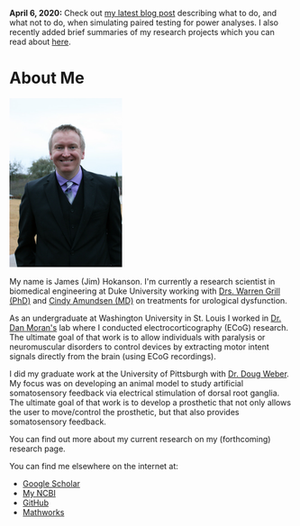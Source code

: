 **April 6, 2020:** Check out [my latest blog post](blog/2020/2020_04_Power_Of_Pairs/) describing what to do, and what not to do, when simulating paired testing for power analyses. I also recently added brief summaries of my research projects which you can read about [here](research/).  

# About Me #

<img src="jim_photo.jpg" alt="Photo of Jim" height="300">

My name is James (Jim) Hokanson. I'm currently a research scientist in biomedical engineering at Duke University working with [Drs. Warren Grill (PhD)](https://bme.duke.edu/faculty/warren-grill) and [Cindy Amundsen (MD)](https://obgyn.duke.edu/about/our-faculty/cindy-louise-amundsen-md) on treatments for urological dysfunction.

As an undergraduate at Washington University in St. Louis I worked in [Dr. Dan Moran's](https://engineering.wustl.edu/Profiles/Pages/Daniel-Moran.aspx) lab where I conducted electrocorticography (ECoG) research. The ultimate goal of that work is to allow individuals with paralysis or neuromuscular disorders to control devices by extracting motor intent signals directly from the brain (using ECoG recordings).

I did my graduate work at the University of Pittsburgh with [Dr. Doug Weber](http://www.rnel.pitt.edu/people/douglas-j-weber-phd). My focus was on developing an animal model to study artificial somatosensory feedback via electrical stimulation of dorsal root ganglia. The ultimate goal of that work is to develop a prosthetic that not only allows the user to move/control the prosthetic, but that also provides somatosensory feedback.

You can find out more about my current research on my (forthcoming) research page.

You can find me elsewhere on the internet at:
- [Google Scholar](https://scholar.google.com/citations?user=g0JsPnwAAAAJ&hl=en&oi=sra)
- [My NCBI](https://www.ncbi.nlm.nih.gov/myncbi/james.hokanson.1/bibliography/public/)
- [GitHub](https://github.com/jimhokanson)
- [Mathworks](https://www.mathworks.com/matlabcentral/profile/authors/937359-jim-hokanson)
